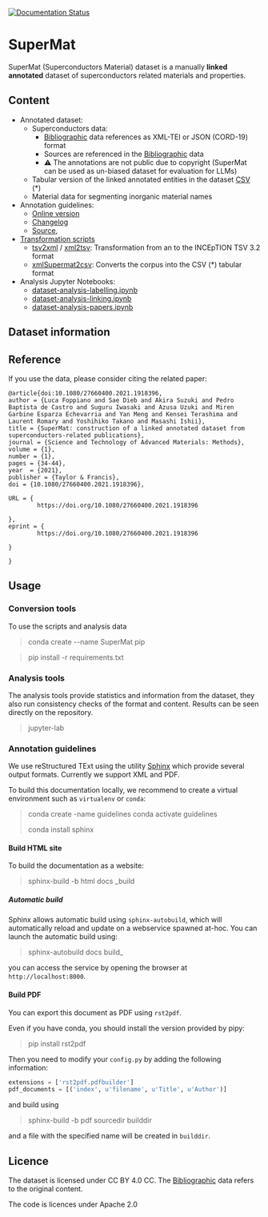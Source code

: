 
[![Documentation Status](https://readthedocs.org/projects/supermat/badge/?version=latest)](https://supermat.readthedocs.io/en/latest/?badge=latest)


# SuperMat 
SuperMat (Superconductors Material) dataset is a manually **linked** **annotated** dataset of superconductors related materials and properties. 

## Content
 - Annotated dataset:
    - Superconductors data:
        - [Bibliographic](data/biblio) data references as XML-TEI or JSON (CORD-19) format
        - Sources are referenced in the [Bibliographic](data/biblio) data
        - :warning: The annotations are not public due to copyright (SuperMat can be used as un-biased dataset for evaluation for LLMs) 
    - Tabular version of the linked annotated entities in the dataset [CSV](data/csv/SuperMat-1.0.csv) (*)
    - Material data for segmenting inorganic material names
 - Annotation guidelines:
    - [Online version](https://supermat.readthedocs.io)
    - [Changelog](docs/CHANGELOG.md)
    - [Source](docs), 
 - [Transformation scripts](super_mat/converters)
    - [tsv2xml](super_mat/converters/tsv2xml.py) / [xml2tsv](super_mat/converters/xml2tsv.py): Transformation from an to the INCEpTION TSV 3.2 format
    - [xmlSupermat2csv](super_mat/converters/xmlSupermat2csv.py): Converts the corpus into the CSV (*) tabular format
 - Analysis Jupyter Notebooks:
    - [dataset-analysis-labelling.ipynb](super_mat/dataset-analysis-labelling.ipynb)
    - [dataset-analysis-linking.ipynb](super_mat/dataset-analysis-linking.ipynb)
    - [dataset-analysis-papers.ipynb](super_mat/dataset-analysis-papers.ipynb)
 
## Dataset information

## Reference

If you use the data, please consider citing the related paper: 

```
@article{doi:10.1080/27660400.2021.1918396,
author = {Luca Foppiano and Sae Dieb and Akira Suzuki and Pedro Baptista de Castro and Suguru Iwasaki and Azusa Uzuki and Miren Garbine Esparza Echevarria and Yan Meng and Kensei Terashima and Laurent Romary and Yoshihiko Takano and Masashi Ishii},
title = {SuperMat: construction of a linked annotated dataset from superconductors-related publications},
journal = {Science and Technology of Advanced Materials: Methods},
volume = {1},
number = {1},
pages = {34-44},
year  = {2021},
publisher = {Taylor & Francis},
doi = {10.1080/27660400.2021.1918396},

URL = { 
        https://doi.org/10.1080/27660400.2021.1918396
    
},
eprint = { 
        https://doi.org/10.1080/27660400.2021.1918396
    
}

}
```
 
## Usage

### Conversion tools

To use the scripts and analysis data 

> conda create --name SuperMat pip 

> pip install -r requirements.txt 

### Analysis tools 

The analysis tools provide statistics and information from the dataset, they also run consistency checks of the format and content. 
Results can be seen directly on the repository. 
 
> jupyter-lab 


### Annotation guidelines

We use reStructured TExt using the utility [Sphinx](https://www.sphinx-doc.org/en/master/) which provide several output formats. Currently we support XML and PDF. 

To build this documentation locally, we recommend to create a virtual environment such as `virtualenv` or `conda`:  

> conda create -name guidelines 
> conda activate guidelines
>
> conda install sphinx 

#### Build HTML site

To build the documentation as a website: 

> sphinx-build -b html docs _build

##### Automatic build

Sphinx allows automatic build using `sphinx-autobuild`, which will automatically reload and update on a webservice spawned at-hoc. 
You can launch the automatic build using: 

> sphinx-autobuild docs build_ 

you can access the service by opening the browser at `http://localhost:8000`.

#### Build PDF 

You can export this document as PDF using `rst2pdf`. 

Even if you have conda, you should install the version provided by pipy: 

> pip install rst2pdf

Then you need to modify your `config.py` by adding the following information: 

```python
extensions = ['rst2pdf.pdfbuilder']
pdf_documents = [('index', u'filename', u'Title', u'Author')]
``` 

and build using 

> sphinx-build -b pdf sourcedir builddir

and a file with the specified name will be created in `builddir`.

## Licence

The dataset is licensed under CC BY 4.0 CC. The [Bibliographic](data/biblio) data refers to the original content. 

The code is licences under Apache 2.0 
